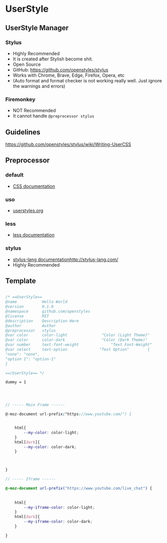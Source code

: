 # UserStyle

## UserStyle Manager

### Stylus
* Highly Recommended
* It is created after Stylish become shit.
* Open Source
* GitHub: https://github.com/openstyles/stylus
* Works with Chrome, Brave, Edge, Firefox, Opera, etc
* (Auto format and format checker is not working really well. Just ignore the warnings and errors)

### Firemonkey
* NOT Recommended
* It cannot handle `@preprocessor stylus`

## Guidelines
https://github.com/openstyles/stylus/wiki/Writing-UserCSS

## Preprocessor
### default
* [CSS documentation](https://learn.freecodecamp.org/responsive-web-design/basic-css/)
### uso
* [userstyles.org](https://userstyles.org/help/coding)
### less
* [less documentation](http://lesscss.org/#overview)
### stylus 
* [stylus-lang documentation](http://stylus-lang.com/)http://stylus-lang.com/
* Highly Recommended

## Template

```scss

/* ==UserStyle==
@name           Hello World
@version        0.1.0
@namespace      github.com/openstyles
@license        MIT
@description    Description Here
@author         Author
@preprocessor   stylus
@var color      color-light               "Color (Light Theme)"                       #0cb8da
@var color      color-dark                "Color (Dark Theme)"                        #0c74e4
@var number     text-font-weight              "Text Font-Weight"                  [400, 100, 900, 100]
@var select     text-option              "Text Option"        {
"none": "none",
"option 1": "option-1"
}

==/UserStyle== */

dummy = 1




// ----- Main Frame ------

@-moz-document url-prefix("https://www.youtube.com/") {


    html{
        --my-color: color-light;
    }
    html[dark]{
        --my-color: color-dark;
    }



}

// ----- Iframe ------

@-moz-document url-prefix("https://www.youtube.com/live_chat") {
    
    
    html{
        --my-iframe-color: color-light;
    }
    html[dark]{
        --my-iframe-color: color-dark;
    }

}


```
